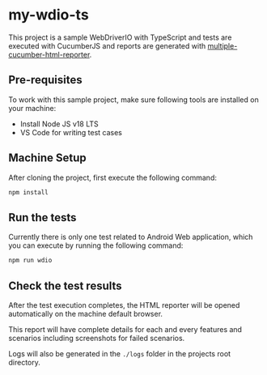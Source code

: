 # my-wdio-ts

This project is a sample WebDriverIO with TypeScript and tests are executed with CucumberJS and reports are generated with [multiple-cucumber-html-reporter](https://github.com/WasiqB/multiple-cucumber-html-reporter).

## Pre-requisites

To work with this sample project, make sure following tools are installed on your machine:

- Install Node JS v18 LTS
- VS Code for writing test cases

## Machine Setup

After cloning the project, first execute the following command:

```bash
npm install
```

## Run the tests

Currently there is only one test related to Android Web application, which you can execute by running the following command:

```bash
npm run wdio
```

## Check the test results

After the test execution completes, the HTML reporter will be opened automatically on the machine default browser.

This report will have complete details for each and every features and scenarios including screenshots for failed scenarios.

Logs will also be generated in the `./logs` folder in the projects root directory.
